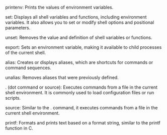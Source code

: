 printenv: Prints the values of environment variables.

set: Displays all shell variables and functions, including environment variables. It also allows you to set or modify shell options and positional parameters.

unset: Removes the value and definition of shell variables or functions.

export: Sets an environment variable, making it available to child processes of the current shell.

alias: Creates or displays aliases, which are shortcuts for commands or command sequences.

unalias: Removes aliases that were previously defined.

. (dot command or source): Executes commands from a file in the current shell environment. It is commonly used to load configuration files or run scripts.

source: Similar to the . command, it executes commands from a file in the current shell environment.

printf: Formats and prints text based on a format string, similar to the printf function in C.
